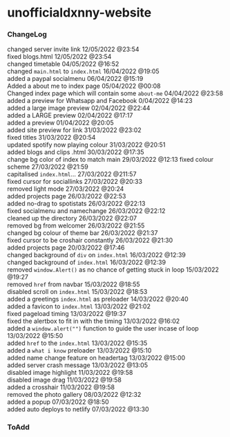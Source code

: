 # unofficialdxnny-website

### ChangeLog
  
  changed server invite link 12/05/2022 @23:54<br>
  fixed blogs.html 12/05/2022 @23:54<br>
  changed timetable 04/05/2022 @16:52 <br>
  changed `main.html` to `index.html` 16/04/2022 @19:05 <br>
  added a paypal socialmenu 06/04/2022 @15:19 <br>
  Added a about me to index page 05/04/2022 @00:08 <br>
  Changed index page which will contain some `about-me` 04/04/2022 @23:58 <br>
  added a preview for Whatsapp and Facebook 0/04/2022 @14:23 <br>
  added a large image preview 02/04/2022 @22:44 <br>
  added a LARGE preview 02/04/2022 @17:17 <br>
  added a preview 01/04/2022 @20:05 <br>
  added site preview for link 31/03/2022 @23:02 <br>
  fixed titles 31/03/2022 @20:54 <br>
  updated spotify now playing colour 31/03/2022 @20:51 <br>
  added blogs and clips .html 30/03/2022 @17:35 <br>
  change bg color of index to match main 29/03/2022 @12:13
  fixed colour scheme 27/03/2022 @21:59 <br>
  capitalised `index.html`... 27/03/2022 @211:57 <br>
  fixed cursor for sociallinks 27/03/2022 @20:33 <br>
  removed light mode 27/03/2022 @20:24 <br>
  added projects page 26/03/2022 @22:53 <br>
  added no-drag to spotistats 26/03/2022 @22:13 <br>
  fixed socialmenu and namechange 26/03/2022 @22:12 <br>
  cleaned up the directory 26/03/2022 @22:07 <br>
  removed bg from welcomer 26/03/2022 @21:55 <br>
  changed bg colour of theme bar 26/03/2022 @21:37 </br>
  fixed cursor to be croshair constantly 26/03/2022 @21:30 <br>
  added projects page 20/03/2022 @17:46 <br> 
  changed background of `div` on `index.html` 16/03/2022 @12:39 <br>
  changed background of `index.html` 16/03/2022 @12:39 <br>
  removed `window.Alert()` as no chance of getting stuck in loop 15/03/2022 @19:27 <br>
  removed `href` from navbar 15/03/2022 @18:55 <br>
  disabled scroll on `index.html` 15/03/2022 @18:53 <br>
  added a greetings `index.html` as preloader 14/03/2022 @20:40 <br>
  added a favicon to `index.html` 13/03/2022 @21:02 <br>
  fixed pageload timing 13/03/2022 @19:37 <br>
  fixed the alertbox to fit in with the timing 13/03/2022 @16:02 <br>
  added a `window.alert("")` function to guide the user incase of loop 13/03/2022 @15:50 <br>
  added `href` to the `index.html` 13/03/2022 @15:35 <br>
  added a `what i know` preloader 13/03/2022 @15:10 <br>
  added name change feature on headertag 13/03/2022 @15:00 <br>
  added server crash message 13/03/2022 @13:05 <br>
  disabled image highlight 11/03/2022 @19:58 <br>
  disabled image drag 11/03/2022 @19:58 <br>
  added a crosshair 11/03/2022 @19:58 <br>
  removed the photo gallery 08/03/2022 @12:32 <br>
  added a popup 07/03/2022 @18:50 <br>
  added auto deploys to netlify 07/03/2022 @13:30



### ToAdd

